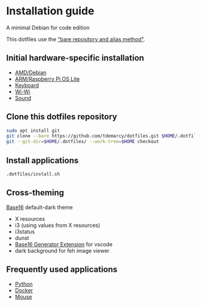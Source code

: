 # Installation guide
A minimal Debian for code edition

This dotfiles use the ["bare repository and alias method"](https://wiki.archlinux.org/index.php/Dotfiles).

## Initial hardware-specific installation
* [AMD/Debian](debian.md)
* [ARM/Raspberry Pi OS Lite](pi.md)
* [Keyboard](keyboard_layout/keyboard_layout.md)
* [Wi-Wi](wifi.md)
* [Sound](sound.md)

## Clone this dotfiles repository
```sh
sudo apt install git
git clone --bare https://github.com/tdemarcy/dotfiles.git $HOME/.dotfiles
git --git-dir=$HOME/.dotfiles/ --work-tree=$HOME checkout
```

## Install applications
```sh
.dotfiles/install.sh
```

## Cross-theming
[Base16](http://chriskempson.com/projects/base16/) default-dark theme
* X resources
* i3 (using values from X resources)
* i3status
* dunst
* [Base16 Generator Extension](https://github.com/golf1052/base16-vscode) for vscode
* dark background for feh image viewer

## Frequently used applications
* [Python](python.md)
* [Docker](docker.md)
* [Mouse](mouse.md)